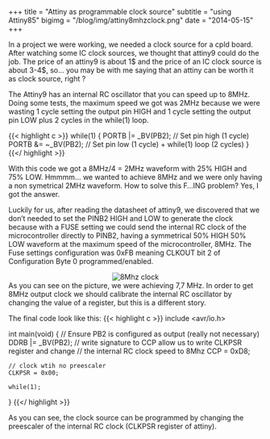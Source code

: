 +++
title = "Attiny as programmable clock source"
subtitle = "using Attiny85"
bigimg = "/blog/img/attiny8mhzclock.png"
date = "2014-05-15"
+++

In a project we were working, we needed a clock source for a cpld board. After watching some IC clock sources, we thought that attiny9 could do the job. The price of an attiny9 is about 1$ and the price of an IC clock source is about 3-4$, so… you may be with me saying that an attiny can be worth it as clock source, right ?

The Attiny9 has an internal RC oscillator that you can speed up to 8MHz. Doing some tests, the maximum speed we got was 2MHz because we were wasting 1 cycle setting the output pin HIGH and 1 cycle setting the output pin LOW plus 2 cycles in the while(1) loop.

{{< highlight c >}}
while(1)
{
    PORTB |= _BV(PB2);  // Set pin high (1 cycle)
    PORTB &= ~_BV(PB2); // Set pin low  (1 cycle) + while(1) loop (2 cycles)
}
{{</ highlight >}}

With this code we got a 8MHz/4 = 2MHz waveform with 25% HIGH and 75% LOW. Hmmmm… we wanted to achieve 8MHz and we were only having a non symetrical 2MHz waveform. How to solve this F…ING problem? Yes, I got the answer.

Luckily for us, after reading the datasheet of attiny9, we discovered that we don’t needed to set the PINB2 HIGH and LOW to generate the clock because with a FUSE setting we could send the internal RC clock of the microcontroller directly to PINB2, having a symmetrical 50% HIGH 50% LOW waveform at the maximum speed of the microcontroller, 8MHz. The Fuse settings configuration was 0xFB  meaning CLKOUT bit 2 of Configuration Byte 0 programmed/enabled.
<center>
<img src="/blog/img/attiny8mhzclock.png" alt="8Mhz clock" align="middle">
</center>
As you can see on the picture, we were achieving 7,7 MHz. In order to get 8MHz output clock we should calibrate the internal RC oscillator by changing the value of a register, but this is a different story.

The final code look like this:
{{< highlight c >}}
include <avr/io.h>

int main(void)
{
    // Ensure PB2 is configured as output (really not necessary)
    DDRB |= _BV(PB2);
    // write signature to CCP allow us to write CLKPSR register and change
    // the internal RC clock speed to 8Mhz
    CCP = 0xD8;

    // clock wtih no preescaler
    CLKPSR = 0x00;
    
    while(1);
}
{{</ highlight >}}


As you can see, the clock source can be programmed by changing the preescaler of the internal RC clock (CLKPSR register of attiny).
